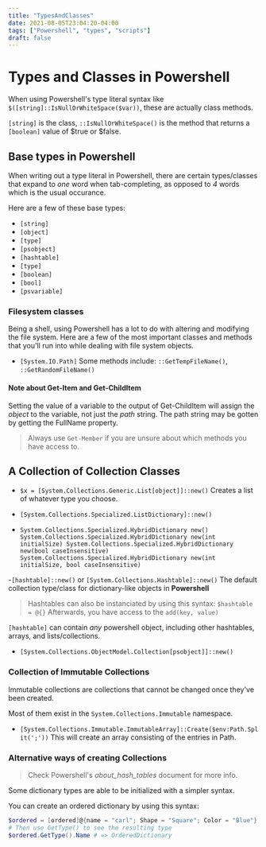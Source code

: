 ```yaml
---
title: "TypesAndClasses"
date: 2021-08-05T23:04:20-04:00
tags: ["Powershell", "types", "scripts"]
draft: false
---
```


# Types and Classes in Powershell

When using Powershell's type literal syntax like `$([string]::IsNullOrWhiteSpace($var))`,
these are actually class methods.

`[string]` is the class, `::IsNullOrWhiteSpace()` is the method that returns a `[boolean]` value
of $true or $false.

## Base types in Powershell

When writing out a type literal in Powershell, there are certain types/classes that expand to _one_ word when tab-completing, as opposed to _4_ words which is the usual occurance.

Here are a few of these base types:

- `[string]`
- `[object]`
- `[type]`
- `[psobject]`
- `[hashtable]`
- `[type]`
- `[boolean]`
- `[bool]`
- `[psvariable]`

### Filesystem classes

Being a shell, using Powershell has a lot to do with altering and modifying the file system.
Here are a few of the most important classes and methods that you'll run into while dealing with file system objects.

- `[System.IO.Path]`
  Some methods include: `::GetTempFileName()`, `::GetRandomFileName()`

#### Note about Get-Item and Get-ChildItem

Setting the value of a variable to the output of Get-ChildItem will assign the _object_ to the variable, not just the _path_ string.
The path string may be gotten by getting the FullName property.

> Always use `Get-Member` if you are unsure about which methods you have access to.



## A Collection of Collection Classes

- `$x = [System.Collections.Generic.List[object]]::new()`
  Creates a list of whatever type you choose.

- `[System.Collections.Specialized.ListDictionary]::new()`
- `System.Collections.Specialized.HybridDictionary new()
System.Collections.Specialized.HybridDictionary new(int initialSize)
System.Collections.Specialized.HybridDictionary new(bool caseInsensitive)
System.Collections.Specialized.HybridDictionary new(int initialSize, bool caseInsensitive)`

-`[hashtable]::new()` or `[System.Collections.Hashtable]::new()`
  The default collection type/class for dictionary-like objects in **Powershell**

> Hashtables can also be instanciated by using this syntax:
> `$hashtable = @{}`
> Afterwards, you have access to the `add(key, value)`

`[hashtable]` can contain _any_ powershell object, including other hashtables, arrays, and lists/collections.

- `[System.Collections.ObjectModel.Collection[psobject]]::new()`

### Collection of Immutable Collections

Immutable collections are collections that cannot be changed once they've been created.

Most of them exist in the `System.Collections.Immutable` namespace.

- `[System.Collections.Immutable.ImmutableArray]::Create($env:Path.Split(';'))`
  This will create an array consisting of the entries in Path.

### Alternative ways of creating Collections

> Check Powershell's _about_hash_tables_ document for more info.

Some dictionary types are able to be initialized with a simpler syntax.

You can create an ordered dictionary by using this syntax:

```powershell
$ordered = [ordered]@{name = "carl"; Shape = "Square"; Color = "Blue"}
# Then use GetType() to see the resulting type
$ordered.GetType().Name # => OrderedDictionary
```